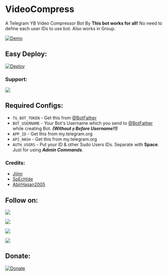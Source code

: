 # VideoCompress
A Telegram YB Video Compressor Bot By **This bot works for all!** No need to define each user IDs to use bot. Also works in Group.

[![Demo](https://img.shields.io/badge/Telegram-Demo%20Bot-blue?logo=telegram)](http://t.me/YBVidCompressBot)

## Easy Deploy:
[![Deploy](https://www.herokucdn.com/deploy/button.svg)](https://heroku.com/deploy)

### Support:
<a href="https://t.me/YogeshBots"><img src="https://img.shields.io/badge/Telegram-Bot-blue.svg?logo=telegram"></a>

## Required Configs:
* `TG_BOT_TOKEN` - Get this from [@BotFather](https://t.me/BotFather)
* `BOT_USERNAME` - Your Bot's Username which you send to [@BotFather](https://t.me/BotFather) while creating Bot. ***(Without `@` Before Username!!)***
* `APP_ID` - Get this from my.telegram.org
* `API_HASH` - Get this from my.telegram.org
* `AUTH_USERS` - Put your ID & other Sudo Users IDs. Separate with **Space**. Just for using ***Admin Commands***.

### Credits:
* [Jijinr](https://github.com/Jijinr)
* [SpEcHide](https://github.com/spechide)
* [AbirHasan2005](https://github.com/AbirHasan2005)

## Follow on:
<p align="left">
<a href="https://telegram.me/YogeshBots"><img src="https://img.shields.io/badge/Join%20Our%20Channel-itsyogieu%20Bots-darkblue?logo=telegram"></a>
</p>
<p align="left">
<a href="https://github.com/itsyogieu"><img src="https://img.shields.io/badge/GitHub-Follow%20on%20GitHub-inactive.svg?logo=github"></a>
</p>
<p align="left">
<a href="https://bit.ly/3y3Ej6u"><img src="https://img.shields.io/badge/youtube-subscribe%20on%20youtube-informational.svg?logo=youtube"></a>
</p>
<p align="left">
<a href="https://bit.ly/3gwsct3"><img src="https://img.shields.io/badge/Instagram-itsyogieu-magenta?logo=instagram"></a>
</p>

## Donate:
[![Donate](https://img.shields.io/badge/Donate%20Us-UPI-orange?style=for-the-badge)](https://bit.ly/3gwsct3)

